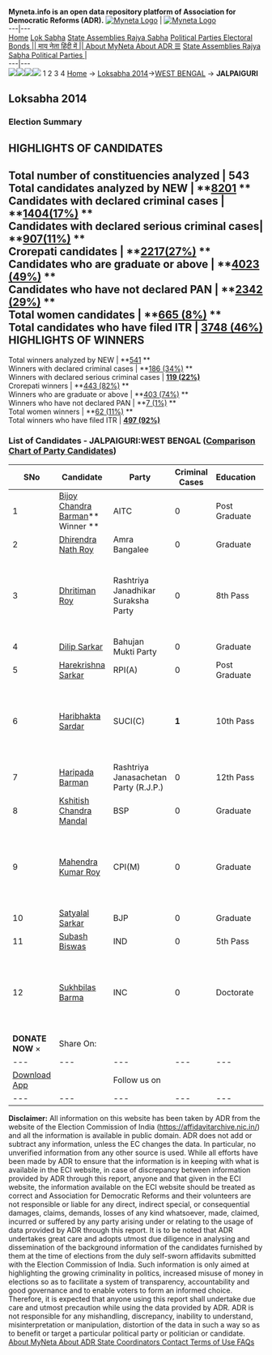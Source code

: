 **Myneta.info is an open data repository platform of Association for Democratic Reforms (ADR).**
[![Myneta Logo](https://www.myneta.info/lib/img/myneta-logo.png)](https://www.myneta.info/) | [![Myneta Logo](https://www.myneta.info/lib/img/adr-logo.png)](https://adrindia.org)  
---|---  
[Home](https://www.myneta.info/) [Lok Sabha](https://www.myneta.info/#ls "Lok Sabha") [ State Assemblies ](https://www.myneta.info/#sa "State Assemblies") [Rajya Sabha](https://www.myneta.info/#rs "Rajya Sabha") [Political Parties ](https://www.myneta.info/party "Political Parties") [ Electoral Bonds ](https://www.myneta.info/electoral_bonds "Electoral Bonds") [ || माय नेता हिंदी में || ](https://translate.google.co.in/translate?prev=hp&hl=en&js=y&u=www.myneta.info&sl=en&tl=hi&history_state0=) [ About MyNeta ](https://adrindia.org/content/about-myneta) [ About ADR ](https://adrindia.org/about-adr/who-we-are) [☰](javascript:void\(0\))
[ State Assemblies ](https://www.myneta.info/#sa "State Assemblies") [ Rajya Sabha ](https://www.myneta.info/#rs "Rajya Sabha") [ Political Parties ](https://www.myneta.info/party "Political Parties")
|   
---|---  
![](https://www.myneta.info/lib/img/banner/banner-1.png)![](https://www.myneta.info/lib/img/banner/banner-2.png)![](https://www.myneta.info/lib/img/banner/banner-3.png)![](https://www.myneta.info/lib/img/banner/banner-4.png)
1  2  3  4 
[Home](https://www.myneta.info/) → [Loksabha 2014](https://www.myneta.info/ls2014/)→[WEST BENGAL](https://www.myneta.info/ls2014/index.php?action=show_constituencies&state_id=25) → **JALPAIGURI**
### 
## Loksabha 2014
###  Election Summary 
HIGHLIGHTS OF CANDIDATES  
---  
Total number of constituencies analyzed |  543   
Total candidates analyzed by NEW | **[8201](https://www.myneta.info/ls2014/index.php?action=summary&subAction=candidates_analyzed&sort=candidate#summary) **  
Candidates with declared criminal cases | **[1404(17%)](https://www.myneta.info/ls2014/index.php?action=summary&subAction=crime&sort=candidate#summary) **  
Candidates with declared serious criminal cases| **[907(11%)](https://www.myneta.info/ls2014/index.php?action=summary&subAction=serious_crime&sort=candidate#summary) **  
Crorepati candidates | **[2217(27%)](https://www.myneta.info/ls2014/index.php?action=summary&subAction=crorepati&sort=candidate#summary) **  
Candidates who are graduate or above | **[4023 (49%)](https://www.myneta.info/ls2014/index.php?action=summary&subAction=education&sort=candidate#summary) **  
Candidates who have not declared PAN | **[2342 (29%)](https://www.myneta.info/ls2014/index.php?action=summary&subAction=without_pan&sort=candidate#summary) **  
Total women candidates | **[665 (8%)](https://www.myneta.info/ls2014/index.php?action=summary&subAction=women_candidate&sort=candidate#summary) **  
Total candidates who have filed ITR | [**3748 (46%)**](https://www.myneta.info/ls2014/index.php?action=summary&subAction=filed_itr&sort=candidate#summary)  
HIGHLIGHTS OF WINNERS  
---  
Total winners analyzed by NEW | **[541](https://www.myneta.info/ls2014/index.php?action=summary&subAction=winner_analyzed&sort=candidate#summary) **  
Winners with declared criminal cases | **[186 (34%)](https://www.myneta.info/ls2014/index.php?action=summary&subAction=winner_crime&sort=candidate#summary) **  
Winners with declared serious criminal cases | **[119 (22%)](https://www.myneta.info/ls2014/index.php?action=summary&subAction=winner_serious_crime&sort=candidate#summary)**  
Crorepati winners | **[443 (82%)](https://www.myneta.info/ls2014/index.php?action=summary&subAction=winner_crorepati&sort=candidate#summary) **  
Winners who are graduate or above | **[403 (74%)](https://www.myneta.info/ls2014/index.php?action=summary&subAction=winner_education&sort=candidate#summary) **  
Winners who have not declared PAN | **[7 (1%)](https://www.myneta.info/ls2014/index.php?action=summary&subAction=winner_without_pan&sort=candidate#summary) **  
Total women winners | **[62 (11%)](https://www.myneta.info/ls2014/index.php?action=summary&subAction=winner_women&sort=candidate#summary) **  
Total winners who have filed ITR | [**497 (92%)**](https://www.myneta.info/ls2014/index.php?action=summary&subAction=winner_filed_itr&sort=candidate#summary)  
### List of Candidates - JALPAIGURI:WEST BENGAL ([Comparison Chart of Party Candidates](https://www.myneta.info/ls2014/comparisonchart.php?constituency_id=359))
SNo | Candidate| Party| Criminal Cases| Education| Age| Total Assets| Liabilities  
---|---|---|---|---|---|---|---  
1  | [Bijoy Chandra Barman](https://www.myneta.info/ls2014/candidate.php?candidate_id=1785)** Winner ** | AITC | 0 | Post Graduate| 57 | Rs 93,96,430 ~ 93 Lacs+ | Rs 7,97,019 ~ 7 Lacs+  
2  | [Dhirendra Nath Roy](https://www.myneta.info/ls2014/candidate.php?candidate_id=1784) | Amra Bangalee | 0 | Graduate| 68 | Rs 13,60,000 ~ 13 Lacs+ | Rs 0 ~   
3  | [Dhritiman Roy](https://www.myneta.info/ls2014/candidate.php?candidate_id=1782) | Rashtriya Janadhikar Suraksha Party | 0 | 8th Pass| 43 | ![](https://myneta.info/image_v2.php?myneta_folder=ls2014&candidate_id=1782&col=ta) | ![](https://myneta.info/image_v2.php?myneta_folder=ls2014&candidate_id=1782&col=lia)  
4  | [Dilip Sarkar](https://www.myneta.info/ls2014/candidate.php?candidate_id=3298) | Bahujan Mukti Party | 0 | Graduate| 56 | Rs 10,11,000 ~ 10 Lacs+ | Rs 0 ~   
5  | [Harekrishna Sarkar](https://www.myneta.info/ls2014/candidate.php?candidate_id=3032) | RPI(A) | 0 | Post Graduate| 41 | Rs 9,62,066 ~ 9 Lacs+ | Rs 6,65,800 ~ 6 Lacs+  
6  | [Haribhakta Sardar](https://www.myneta.info/ls2014/candidate.php?candidate_id=1781) | SUCI(C) | **1** | 10th Pass| 60 | ![](https://myneta.info/image_v2.php?myneta_folder=ls2014&candidate_id=1781&col=ta) | ![](https://myneta.info/image_v2.php?myneta_folder=ls2014&candidate_id=1781&col=lia)  
7  | [Haripada Barman](https://www.myneta.info/ls2014/candidate.php?candidate_id=3299) | Rashtriya Janasachetan Party (R.J.P.) | 0 | 12th Pass| 38 | Rs 2,39,580 ~ 2 Lacs+ | Rs 0 ~   
8  | [Kshitish Chandra Mandal](https://www.myneta.info/ls2014/candidate.php?candidate_id=1787) | BSP | 0 | Graduate| 65 | Rs 5,50,000 ~ 5 Lacs+ | Rs 0 ~   
9  | [Mahendra Kumar Roy](https://www.myneta.info/ls2014/candidate.php?candidate_id=1788) | CPI(M) | 0 | Graduate| 58 | ![](https://myneta.info/image_v2.php?myneta_folder=ls2014&candidate_id=1788&col=ta) | ![](https://myneta.info/image_v2.php?myneta_folder=ls2014&candidate_id=1788&col=lia)  
10  | [Satyalal Sarkar](https://www.myneta.info/ls2014/candidate.php?candidate_id=1786) | BJP | 0 | Graduate| 61 | Rs 1,22,90,350 ~ 1 Crore+ | Rs 12,67,598 ~ 12 Lacs+  
11  | [Subash Biswas](https://www.myneta.info/ls2014/candidate.php?candidate_id=3031) | IND | 0 | 5th Pass| 61 | Rs 21,17,232 ~ 21 Lacs+ | Rs 0 ~   
12  | [Sukhbilas Barma](https://www.myneta.info/ls2014/candidate.php?candidate_id=1783) | INC | 0 | Doctorate| 68 | ![](https://myneta.info/image_v2.php?myneta_folder=ls2014&candidate_id=1783&col=ta) | ![](https://myneta.info/image_v2.php?myneta_folder=ls2014&candidate_id=1783&col=lia)  
|  **DONATE NOW** × |  Share On:  | [](https://api.whatsapp.com/send?text=https%3A%2F%2Fmyneta.info%2Fpunjab2022%2Findex.php%3Faction%3Dshow_constituencies%26state_id%3D19) | [](https://www.facebook.com/sharer/sharer.php?u=https%3A%2F%2Fmyneta.info%2Fpunjab2022%2Findex.php%3Faction%3Dshow_constituencies%26state_id%3D19) | [](https://twitter.com/share?url=https%3A%2F%2Fmyneta.info%2Fpunjab2022%2Findex.php%3Faction%3Dshow_constituencies%26state_id%3D19)  
---|---|---|---|---  
| [ Download App ](https://play.google.com/store/apps/details?id=com.webrosoft.myneta1&pcampaignid=pcampaignidMKT-Other-global-all-co-prtnr-py-PartBadge-Mar2515-1) | [](https://play.google.com/store/apps/details?id=com.webrosoft.myneta1&pcampaignid=pcampaignidMKT-Other-global-all-co-prtnr-py-PartBadge-Mar2515-1) |  Follow us on  | [](https://www.facebook.com/adrindia.org/) | [](https://twitter.com/adrspeaks) | [](https://groups.google.com/g/national-election-watch?hl=en&pli=1) | [](https://www.instagram.com/adrspeaks/) | [](https://www.youtube.com/user/adrspeaks) | [](https://sharechat.com/profile/adrspeaks)  
---|---|---|---|---|---|---|---|---  
**Disclaimer:** All information on this website has been taken by ADR from the website of the Election Commission of India (https://affidavitarchive.nic.in/) and all the information is available in public domain. ADR does not add or subtract any information, unless the EC changes the data. In particular, no unverified information from any other source is used. While all efforts have been made by ADR to ensure that the information is in keeping with what is available in the ECI website, in case of discrepancy between information provided by ADR through this report, anyone and that given in the ECI website, the information available on the ECI website should be treated as correct and Association for Democratic Reforms and their volunteers are not responsible or liable for any direct, indirect special, or consequential damages, claims, demands, losses of any kind whatsoever, made, claimed, incurred or suffered by any party arising under or relating to the usage of data provided by ADR through this report. It is to be noted that ADR undertakes great care and adopts utmost due diligence in analysing and dissemination of the background information of the candidates furnished by them at the time of elections from the duly self-sworn affidavits submitted with the Election Commission of India. Such information is only aimed at highlighting the growing criminality in politics, increased misuse of money in elections so as to facilitate a system of transparency, accountability and good governance and to enable voters to form an informed choice. Therefore, it is expected that anyone using this report shall undertake due care and utmost precaution while using the data provided by ADR. ADR is not responsible for any mishandling, discrepancy, inability to understand, misinterpretation or manipulation, distortion of the data in such a way so as to benefit or target a particular political party or politician or candidate. 
[ About MyNeta ](https://adrindia.org/content/about-myneta) [ About ADR ](https://adrindia.org/about-adr/who-we-are) [ State Coordinators ](https://adrindia.org/about-adr/state-coordinators) [ Contact ](https://adrindia.org/contact-us) [ Terms of Use ](https://adrindia.org/content/adr-terms-use) [ FAQs ](https://adrindia.org/content/faqs)
